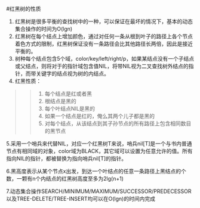 #红黑树的性质
1. 红黑树是很多平衡的查找树中的一种，可以保证在最坏的情况下，基本的动态集合操作的时间为O(lgn)
2. 红黑树在每个结点上增加颜色，通过对任何一条从根到叶子的路径上各个节点着色方式的限制，红黑树保证没有一条路径会比其他路径长两倍，因此是接近平衡的。
3. 树种每个结点包含5个域，color/key/left/right/p，如果某结点没有一个子结点或父结点，则将对于的指针域包含值NIL，将带NIL视为二叉查找树外结点的指针，而带关键字的结点视为树的内结点。
4. 红黑性质：

>>1. 每个结点是红或者黑
>>2. 根结点是黑的
>>3. 每个叶结点NIL是黑的
>>4. 如果一个结点是红的，俺么其两个儿子都是黑的
>>5. 对每个结点，从该结点到其子孙节点的所有路径上包含相同数目的黑节点

5.采用一个哨兵来代替NIL，对应一个红黑树T来说，哨兵nil[T]是一个与书内普通节点有相同域的对象，color域为BLACK，其它域可以设置为任意允许的值。所有指向NIL的指针，都被替换为指向哨兵nil[T]的指针。

6.黑高度表示从某个节点x出发，到达一个叶结点的任意一条路径上黑结点的个数，一颗有n个内结点的红黑树高度至多为2lg(n+1)

7.动态集合操作SEARCH/MINIMUM/MAXIMUM/SUCCESSOR/PREDECESSOR以及TREE-DELETE/TREE-INSERT均可以在O(lgn)的时间内完成